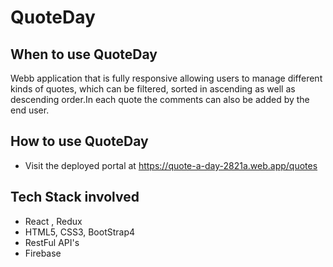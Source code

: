 # QuoteDay

## When to use QuoteDay
  Webb application that is fully responsive allowing users to manage different kinds of quotes, which can be filtered, sorted in ascending
  as well as descending order.In each quote the comments can also be added by the end user. 

## How to use QuoteDay
 - Visit the deployed portal at https://quote-a-day-2821a.web.app/quotes

## Tech Stack involved
 - React , Redux 
 - HTML5, CSS3, BootStrap4
 - RestFul API's
 - Firebase
